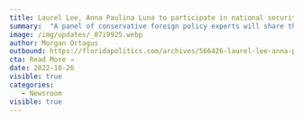 ```yaml
---
title: Laurel Lee, Anna Paulina Luna to participate in national security panel
summary:  "A panel of conservative foreign policy experts will share the stage in Tampa this weekend, and will bring Republican congressional candidates in two competitive Florida races on stage as part of the discussion. <a href='https://polaris-us.org/about' target='_blank'><strong>POLARIS National Security</strong></a> founder <strong>Morgan Ortagus</strong>, a former State Department spokesperson under Secretary of State <strong>Mike Pompeo</strong>, organized the event, which will take place on Oct. 29 at 4 p.m. "
image: /img/updates/_07i9925.webp
author: Morgan Ortagus
outbound: https://floridapolitics.com/archives/566426-laurel-lee-anna-paulina-luna-to-participate-in-national-security-panel/
cta: Read More →
date: 2022-10-26
visible: true
categories:
   - Newsroom
visible: true
---
```

